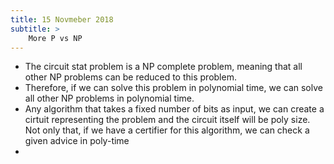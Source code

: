 ```yaml
---
title: 15 Novmeber 2018
subtitle: >
    More P vs NP
---
```


* The circuit stat problem is a NP complete problem, meaning that all other NP problems can be reduced to this problem.
* Therefore, if we can solve this problem in polynomial time, we can solve all other NP problems in polynomial time.
* Any algorithm that takes a fixed number of bits as input, we can create a cirtuit representing the problem and the circuit itself will be poly size. Not only that, if we have a certifier for this algorithm, we can check a given advice in poly-time
* 
